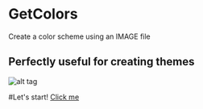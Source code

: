 # GetColors
Create a color scheme using an IMAGE file

## Perfectly useful for creating themes
![alt tag](http://jsoftgem.github.io/GetColorsApp/img/sch1.png)

#Let's start!
[Click me](http://jsoftgem.github.io/GetColorsApp/)
